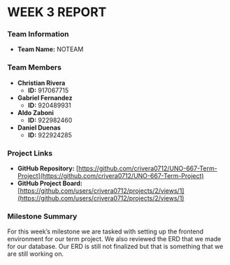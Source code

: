# WEEK 3 REPORT

### Team Information
- **Team Name:** NOTEAM

### Team Members
- **Christian Rivera**
    - **ID:** 917067715
- **Gabriel Fernandez**
    - **ID:** 920489931
- **Aldo Zaboni**
    - **ID:** 922982460
- **Daniel Duenas**
    - **ID:** 922924285

### Project Links
- **GitHub Repository:** [https://github.com/crivera0712/UNO-667-Term-Project](https://github.com/crivera0712/UNO-667-Term-Project)
- **GitHub Project Board:** [https://github.com/users/crivera0712/projects/2/views/1](https://github.com/users/crivera0712/projects/2/views/1)

### Milestone Summary
For this week’s milestone we are tasked with setting up the frontend environment for our term project. We also reviewed the ERD that we made for our database. Our ERD is still not finalized but that is something that we are still working on.

